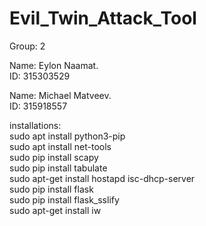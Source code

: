 # Evil_Twin_Attack_Tool

Group: 2</br>

Name: Eylon Naamat.</br>
ID: 315303529</br>

Name: Michael Matveev.</br>
ID: 315918557</br>

installations:</br>
sudo apt install python3-pip </br>
sudo apt install net-tools </br>
sudo pip install scapy </br>
sudo pip install tabulate </br>
sudo apt-get install hostapd isc-dhcp-server </br>
sudo pip install flask </br>
sudo pip install flask_sslify </br>
sudo apt-get install iw </br>

